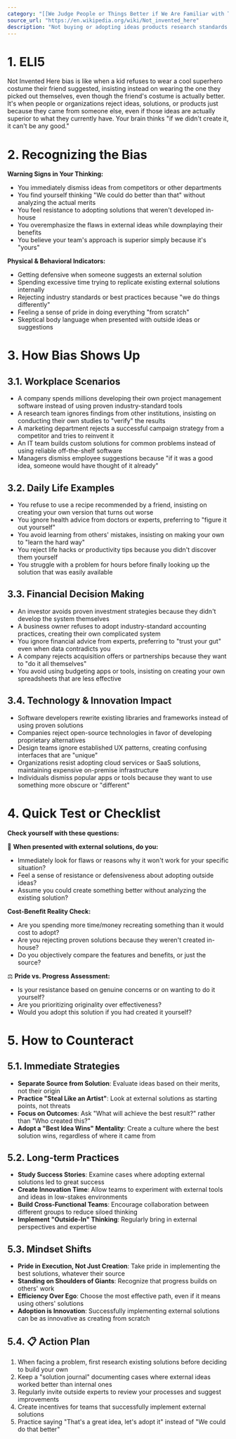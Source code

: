 ```yaml
---
category: "[[We Judge People or Things Better if We Are Familiar with Them]]"
source_url: "https://en.wikipedia.org/wiki/Not_invented_here"
description: "Not buying or adopting ideas products research standards or knowledge because they come from external sources."
---
```


# 1. ELI5

Not Invented Here bias is like when a kid refuses to wear a cool superhero costume their friend suggested, insisting instead on wearing the one they picked out themselves, even though the friend's costume is actually better. It's when people or organizations reject ideas, solutions, or products just because they came from someone else, even if those ideas are actually superior to what they currently have. Your brain thinks "if we didn't create it, it can't be any good."

# 2. Recognizing the Bias

**Warning Signs in Your Thinking:**
- You immediately dismiss ideas from competitors or other departments
- You find yourself thinking "We could do better than that" without analyzing the actual merits
- You feel resistance to adopting solutions that weren't developed in-house
- You overemphasize the flaws in external ideas while downplaying their benefits
- You believe your team's approach is superior simply because it's "yours"

**Physical & Behavioral Indicators:**
- Getting defensive when someone suggests an external solution
- Spending excessive time trying to replicate existing external solutions internally
- Rejecting industry standards or best practices because "we do things differently"
- Feeling a sense of pride in doing everything "from scratch"
- Skeptical body language when presented with outside ideas or suggestions

# 3. How Bias Shows Up

## 3.1. **Workplace Scenarios**

- A company spends millions developing their own project management software instead of using proven industry-standard tools
- A research team ignores findings from other institutions, insisting on conducting their own studies to "verify" the results
- A marketing department rejects a successful campaign strategy from a competitor and tries to reinvent it
- An IT team builds custom solutions for common problems instead of using reliable off-the-shelf software
- Managers dismiss employee suggestions because "if it was a good idea, someone would have thought of it already"

## 3.2. **Daily Life Examples**

- You refuse to use a recipe recommended by a friend, insisting on creating your own version that turns out worse
- You ignore health advice from doctors or experts, preferring to "figure it out yourself"
- You avoid learning from others' mistakes, insisting on making your own to "learn the hard way"
- You reject life hacks or productivity tips because you didn't discover them yourself
- You struggle with a problem for hours before finally looking up the solution that was easily available

## 3.3. **Financial Decision Making**

- An investor avoids proven investment strategies because they didn't develop the system themselves
- A business owner refuses to adopt industry-standard accounting practices, creating their own complicated system
- You ignore financial advice from experts, preferring to "trust your gut" even when data contradicts you
- A company rejects acquisition offers or partnerships because they want to "do it all themselves"
- You avoid using budgeting apps or tools, insisting on creating your own spreadsheets that are less effective

## 3.4. **Technology & Innovation Impact**

- Software developers rewrite existing libraries and frameworks instead of using proven solutions
- Companies reject open-source technologies in favor of developing proprietary alternatives
- Design teams ignore established UX patterns, creating confusing interfaces that are "unique"
- Organizations resist adopting cloud services or SaaS solutions, maintaining expensive on-premise infrastructure
- Individuals dismiss popular apps or tools because they want to use something more obscure or "different"

# 4. Quick Test or Checklist

**Check yourself with these questions:**

🤔 **When presented with external solutions, do you:**

- Immediately look for flaws or reasons why it won't work for your specific situation?
- Feel a sense of resistance or defensiveness about adopting outside ideas?
- Assume you could create something better without analyzing the existing solution?

**Cost-Benefit Reality Check:**
- Are you spending more time/money recreating something than it would cost to adopt?
- Are you rejecting proven solutions because they weren't created in-house?
- Do you objectively compare the features and benefits, or just the source?

⚖️ **Pride vs. Progress Assessment:**

- Is your resistance based on genuine concerns or on wanting to do it yourself?
- Are you prioritizing originality over effectiveness?
- Would you adopt this solution if you had created it yourself?

# 5. How to Counteract

## 5.1. **Immediate Strategies**

- **Separate Source from Solution**: Evaluate ideas based on their merits, not their origin
- **Practice "Steal Like an Artist"**: Look at external solutions as starting points, not threats
- **Focus on Outcomes**: Ask "What will achieve the best result?" rather than "Who created this?"
- **Adopt a "Best Idea Wins" Mentality**: Create a culture where the best solution wins, regardless of where it came from

## 5.2. **Long-term Practices**

- **Study Success Stories**: Examine cases where adopting external solutions led to great success
- **Create Innovation Time**: Allow teams to experiment with external tools and ideas in low-stakes environments
- **Build Cross-Functional Teams**: Encourage collaboration between different groups to reduce siloed thinking
- **Implement "Outside-In" Thinking**: Regularly bring in external perspectives and expertise

## 5.3. **Mindset Shifts**

- **Pride in Execution, Not Just Creation**: Take pride in implementing the best solutions, whatever their source
- **Standing on Shoulders of Giants**: Recognize that progress builds on others' work
- **Efficiency Over Ego**: Choose the most effective path, even if it means using others' solutions
- **Adoption is Innovation**: Successfully implementing external solutions can be as innovative as creating from scratch

## 5.4. 📋 **Action Plan**

1. When facing a problem, first research existing solutions before deciding to build your own
2. Keep a "solution journal" documenting cases where external ideas worked better than internal ones
3. Regularly invite outside experts to review your processes and suggest improvements
4. Create incentives for teams that successfully implement external solutions
5. Practice saying "That's a great idea, let's adopt it" instead of "We could do that better"

